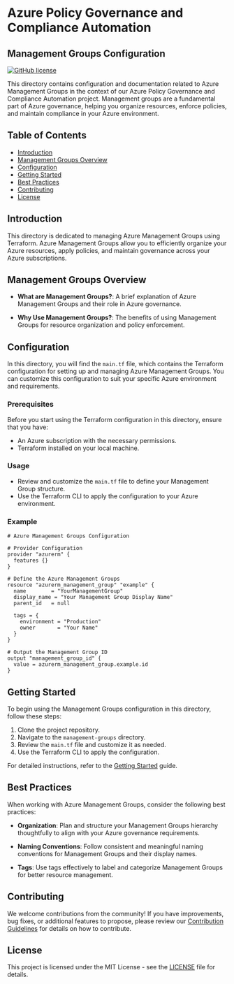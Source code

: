 
# Azure Policy Governance and Compliance Automation
## Management Groups Configuration

[![GitHub license](https://img.shields.io/badge/license-MIT-blue.svg)](http)

This directory contains configuration and documentation related to Azure Management Groups in the context of our Azure Policy Governance and Compliance Automation project. Management groups are a fundamental part of Azure governance, helping you organize resources, enforce policies, and maintain compliance in your Azure environment.

## Table of Contents

- [Introduction](#introduction)
- [Management Groups Overview](#management-groups-overview)
- [Configuration](#configuration)
- [Getting Started](#getting-started)
- [Best Practices](#best-practices)
- [Contributing](#contributing)
- [License](#license)

## Introduction

This directory is dedicated to managing Azure Management Groups using Terraform. Azure Management Groups allow you to efficiently organize your Azure resources, apply policies, and maintain governance across your Azure subscriptions.

## Management Groups Overview

- **What are Management Groups?**: A brief explanation of Azure Management Groups and their role in Azure governance.

- **Why Use Management Groups?**: The benefits of using Management Groups for resource organization and policy enforcement.

## Configuration

In this directory, you will find the `main.tf` file, which contains the Terraform configuration for setting up and managing Azure Management Groups. You can customize this configuration to suit your specific Azure environment and requirements.

### Prerequisites

Before you start using the Terraform configuration in this directory, ensure that you have:

- An Azure subscription with the necessary permissions.
- Terraform installed on your local machine.

### Usage

- Review and customize the `main.tf` file to define your Management Group structure.
- Use the Terraform CLI to apply the configuration to your Azure environment.

### Example

```hcl
# Azure Management Groups Configuration

# Provider Configuration
provider "azurerm" {
  features {}
}

# Define the Azure Management Groups
resource "azurerm_management_group" "example" {
  name        = "YourManagementGroup"
  display_name = "Your Management Group Display Name"
  parent_id   = null

  tags = {
    environment = "Production"
    owner       = "Your Name"
  }
}

# Output the Management Group ID
output "management_group_id" {
  value = azurerm_management_group.example.id
}
```

## Getting Started

To begin using the Management Groups configuration in this directory, follow these steps:

1. Clone the project repository.
2. Navigate to the `management-groups` directory.
3. Review the `main.tf` file and customize it as needed.
4. Use the Terraform CLI to apply the configuration.

For detailed instructions, refer to the [Getting Started](./GETTING_STARTED.md) guide.

## Best Practices

When working with Azure Management Groups, consider the following best practices:

- **Organization**: Plan and structure your Management Groups hierarchy thoughtfully to align with your Azure governance requirements.

- **Naming Conventions**: Follow consistent and meaningful naming conventions for Management Groups and their display names.

- **Tags**: Use tags effectively to label and categorize Management Groups for better resource management.

## Contributing

We welcome contributions from the community! If you have improvements, bug fixes, or additional features to propose, please review our [Contribution Guidelines](CONTRIBUTING.md) for details on how to contribute.

## License

This project is licensed under the MIT License - see the [LICENSE](LICENSE) file for details.

